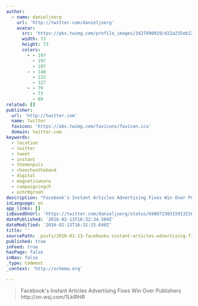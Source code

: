 ```yaml
---
author:
  - name: danieljoerg
    url: 'http://twitter.com/danieljoerg'
    avatar:
      src: 'https://pbs.twimg.com/profile_images/3427690819/d22a235eb228db883dc817e716d4191f_bigger.jpeg'
      width: 73
      height: 73
      colors:
        - - 197
          - 197
          - 197
        - - 140
          - 132
          - 127
        - - 79
          - 73
          - 69
related: []
publisher:
  url: 'http://twitter.com'
  name: Twitter
  favicon: 'https://abs.twimg.com/favicons/favicon.ico'
  domain: twitter.com
keywords:
  - location
  - twitter
  - tweet
  - instant
  - themenpuls
  - choochootheband
  - digital
  - magneticweare
  - campaigningch
  - ochr0grooh
description: "Facebook's Instant Articles Advertising Fixes Win Over Publishers http://on.wsj.com/1LklRHR"
inLanguage: en
app_links: []
isBasedOnUrl: 'https://twitter.com/danieljoerg/status/698072303159132162'
datePublished: '2016-02-13T16:32:34.569Z'
dateModified: '2016-02-13T16:32:15.640Z'
title: ''
sourcePath: _posts/2016-02-13-facebooks-instant-articles-advertising-fixes-win-over-publi.md
published: true
inFeed: true
hasPage: false
inNav: false
_type: Comment
_context: 'http://schema.org'

---
```

> Facebook's Instant Articles Advertising Fixes Win Over Publishers http&colon;&sol;&sol;on&period;wsj&period;com&sol;1LklRHR